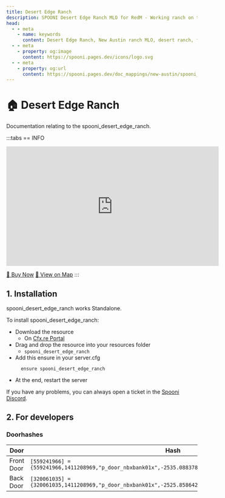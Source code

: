 ```yaml
---
title: Desert Edge Ranch
description: SPOONI Desert Edge Ranch MLO for RedM - Working ranch on the desert frontier with barns and living quarters. Agricultural property for New Austin roleplay in Red Dead Redemption 2.
head:
  - - meta
    - name: keywords
      content: Desert Edge Ranch, New Austin ranch MLO, desert ranch, frontier farm, ranch buildings, RedM ranch, RDR2 New Austin
  - - meta
    - property: og:image
      content: https://spooni.pages.dev/icons/logo.svg
  - - meta
    - property: og:url
      content: https://spooni.pages.dev/doc_mappings/new-austin/spooni_desert_edge_ranch
---
```


# 🏠 Desert Edge Ranch
Documentation relating to the spooni_desert_edge_ranch.

:::tabs
== INFO
<iframe width="560" height="315" src="https://www.youtube.com/embed/XgrEqtxEd2g?si=oIyxVFbueDL06b18" frameborder="0" allow="accelerometer; autoplay; clipboard-write; encrypted-media; gyroscope; picture-in-picture; web-share" referrerpolicy="strict-origin-when-cross-origin" allowfullscreen></iframe>

<a href="https://spooni-mapping.tebex.io/package/6725577" class="button-buy">🛒 Buy Now</a>
<a href="https://spooni.de/rdr2/?m=house150" class="button-map">📍 View on Map</a>
:::

## 1. Installation
spooni_desert_edge_ranch works Standalone.  

To install spooni_desert_edge_ranch:
- Download the resource
  - On [Cfx.re Portal](https://portal.cfx.re/)
- Drag and drop the resource into your resources folder
  - `spooni_desert_edge_ranch`
- Add this ensure in your server.cfg
  ```
    ensure spooni_desert_edge_ranch
  ```
- At the end, restart the server

If you have any problems, you can always open a ticket in the [Spooni Discord](https://discord.gg/spooni).

## 2. For developers
### Doorhashes
| Door                      | Hash
|---------------------------|----------------------------------------------------------------------------------|
| Front Door                | `[559241966] = {559241966,1411208969,"p_door_nbxbank01x",-2535.0883789062,-2884.0209960938,70.521446228027}`
| Back Door                 | `[320061035] = {320061035,1411208969,"p_door_nbxbank01x",-2525.8586425781,-2880.234375,70.521446228027}`